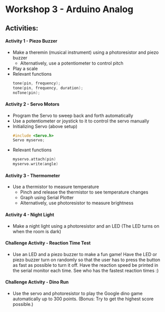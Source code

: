 # Workshop 3 - Arduino Analog

## Activities:

#### Activity 1 - Piezo Buzzer
* Make a theremin (musical instrument) using a photoresistor and piezo buzzer
  - Alternatively, use a potentiometer to control pitch
* Play a scale
* Relevant functions
  ```c++
  tone(pin, frequency);
  tone(pin, frequency, duration);
  noTone(pin);
  ```


#### Activity 2 - Servo Motors
* Program the Servo to sweep back and forth automatically
* Use a potentiometer or joystick to it to control the servo manually
* Initializing Servo (above setup)
  ```c++
  #include <Servo.h>
  Servo myservo;
  ```
* Relevant functions
  ```c++
  myservo.attach(pin)
  myservo.write(angle)
  ```


#### Activity 3 - Thermometer
* Use a thermistor to measure temperature
  - Pinch and release the thermistor to see temperature changes
  - Graph using Serial Plotter
  - Alternatively, use photoresistor to measure brightness


#### Activity 4 - Night Light
* Make a night light using a photoresistor and an LED (The LED turns on when the room is dark) 


#### Challenge Activity - Reaction Time Test
* Use an LED and a piezo buzzer to make a fun game! Have the LED or piezo buzzer turn on randomly so that the user has to press the button as fast as possible to turn it off. Have the reaction speed be printed in the serial monitor each time. See who has the fastest reaction times :)


#### Challenge Activity - Dino Run
* Use the servo and photoresistor to play the Google dino game automatically up to 300 points. (Bonus: Try to get the highest score possible.)


<!--
hide solutions

## Solutions:
* [Activity 1 - Piezo Buzzer](https://bmesbuildteamucla.github.io/workshops/workshop-3--arduino-analog/activity-1--piezo-buzzer)
* [Activity 2 - Servo motors + Joystick](https://bmesbuildteamucla.github.io/workshops/workshop-3--arduino-analog/activity-2--servo-motor)
* [Activity 3 - Light Level Sensor](https://bmesbuildteamucla.github.io/workshops/workshop-3--arduino-analog/activity-3--light-level-sensor)
* [Activity 4 -  Night Light](https://bmesbuildteamucla.github.io/workshops/workshop-3--arduino-analog/activity-4--night-light)
* [Challenge Activity - Reaction Time Test](https://bmesbuildteamucla.github.io/workshops/workshop-3--arduino-analog/challenge-activity-2--reaction-time-test)
* [Challenge Activity - Dino Run](https://bmesbuildteamucla.github.io/workshops/workshop-3--arduino-analog/challenge-activity-1--dino-run)
-->

